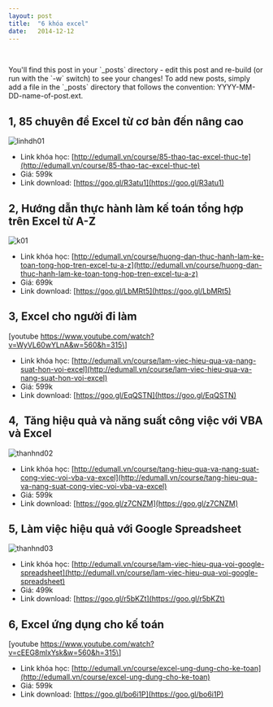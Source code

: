 ```yaml
---
layout: post
title:  "6 khóa excel"
date:   2014-12-12
---
```

 
<p class="intro"><span class="dropcap">Y</span>ou'll find this post in your `_posts` directory - edit this post and re-build (or run with the `-w` switch) to see your changes! To add new posts, simply add a file in the `_posts` directory that follows the convention: YYYY-MM-DD-name-of-post.ext.</p>

1, 85 chuyên đề Excel từ cơ bản đến nâng cao
--------------------------------------------

![linhdh01](https://cucpinyeu.files.wordpress.com/2018/01/linhdh01.png)

*   Link khóa học: [http://edumall.vn/course/85-thao-tac-excel-thuc-te](http://edumall.vn/course/85-thao-tac-excel-thuc-te)
*   Giá: 599k
*   Link download: [https://goo.gl/R3atu1](https://goo.gl/R3atu1)

2, Hướng dẫn thực hành làm kế toán tổng hợp trên Excel từ A-Z
-------------------------------------------------------------

![k01](https://cucpinyeu.files.wordpress.com/2018/01/k01.png)

*   Link khóa học: [http://edumall.vn/course/huong-dan-thuc-hanh-lam-ke-toan-tong-hop-tren-excel-tu-a-z](http://edumall.vn/course/huong-dan-thuc-hanh-lam-ke-toan-tong-hop-tren-excel-tu-a-z)
*   Giá: 699k
*   Link download: [https://goo.gl/LbMRt5](https://goo.gl/LbMRt5)

3, Excel cho người đi làm
-------------------------

\[youtube https://www.youtube.com/watch?v=WyVL60wYLnA&w=560&h=315\]

*   Link khóa học: [http://edumall.vn/course/lam-viec-hieu-qua-va-nang-suat-hon-voi-excel](http://edumall.vn/course/lam-viec-hieu-qua-va-nang-suat-hon-voi-excel)
*   Giá: 599k
*   Link download: [https://goo.gl/EqQSTN](https://goo.gl/EqQSTN)

4,  Tăng hiệu quả và năng suất công việc với VBA và Excel
---------------------------------------------------------

![thanhnd02](https://cucpinyeu.files.wordpress.com/2018/01/thanhnd02.png)

*   Link khóa học: [http://edumall.vn/course/tang-hieu-qua-va-nang-suat-cong-viec-voi-vba-va-excel](http://edumall.vn/course/tang-hieu-qua-va-nang-suat-cong-viec-voi-vba-va-excel)
*   Giá: 599k
*   Link download: [https://goo.gl/z7CNZM](https://goo.gl/z7CNZM)

5, Làm việc hiệu quả với Google Spreadsheet
-------------------------------------------

![thanhnd03](https://cucpinyeu.files.wordpress.com/2018/01/thanhnd03.png)

*   Link khóa học: [http://edumall.vn/course/lam-viec-hieu-qua-voi-google-spreadsheet](http://edumall.vn/course/lam-viec-hieu-qua-voi-google-spreadsheet)
*   Giá: 499k
*   Link download: [https://goo.gl/r5bKZt](https://goo.gl/r5bKZt)

6, Excel ứng dụng cho kế toán
-----------------------------

\[youtube https://www.youtube.com/watch?v=cEEG8mlxYsk&w=560&h=315\]

*   Link khóa học: [http://edumall.vn/course/excel-ung-dung-cho-ke-toan](http://edumall.vn/course/excel-ung-dung-cho-ke-toan)
*   Giá: 599k
*   Link download: [https://goo.gl/bo6i1P](https://goo.gl/bo6i1P)
